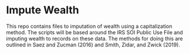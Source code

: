 # Impute Wealth
This repo contains files to imputation of wealth using a capitalization method.  The scripts will be based around the IRS SOI Public Use File and imputing wealth to records on these data.  The methods for doing this are outlined in Saez and Zucman (2016) and Smith, Zidar, and Zwick (2019).
